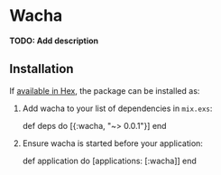 # Wacha

**TODO: Add description**

## Installation

If [available in Hex](https://hex.pm/docs/publish), the package can be installed as:

  1. Add wacha to your list of dependencies in `mix.exs`:

        def deps do
          [{:wacha, "~> 0.0.1"}]
        end

  2. Ensure wacha is started before your application:

        def application do
          [applications: [:wacha]]
        end

